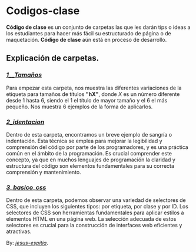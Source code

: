 # Codigos-clase

**Código de clase** es un conjunto de carpetas las que les darán tips o ideas a los estudiantes para hacer más fácil su estructurado de página o de maquetación. **Código de clase** aún está en proceso de desarrollo. 

## Explicación de carpetas.

### *[1__Tamaños](/Clase_10´1/1_tamaños/tamaños.html)*
Para empezar esta carpeta, nos muestra las diferentes variaciones de la etiqueta para tamaños de títulos **"hX"**, donde *X* es un número diferente desde 1 hasta 6, siendo el 1 el título de mayor tamaño y el 6 el más pequeño. Nos muestra 6 ejemplos de la forma de aplicarlos. 

### *[2_identacion](/Clase_10´1/2_identacion/identacion.html)*
Dentro de esta carpeta, encontramos un breve ejemplo de sangría o indentación. Esta técnica se emplea para mejorar la legibilidad y comprensión del código por parte de los programadores, y es una práctica común en el ámbito de la programación. Es crucial comprender este concepto, ya que en muchos lenguajes de programación la claridad y estructura del código son elementos fundamentales para su correcta comprensión y mantenimiento.

### *[3_basico_css](/Clase_10´1/3_basico_css/basico.html)*
Dentro de esta carpeta, podemos observar una variedad de selectores de CSS, que incluyen los siguientes tipos: por etiqueta, por clase y por ID. Los selectores de CSS son herramientas fundamentales para aplicar estilos a elementos HTML en una página web. La selección adecuada de estos selectores es crucial para la construcción de interfaces web eficientes y atractivas.

By: *[jesus-espitia](https://github.com/jesus-espitia/Codigos-clase.git)*.